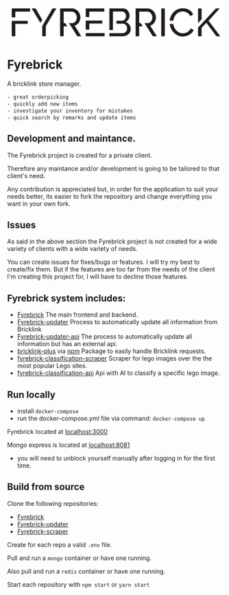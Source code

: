 ![Profile edit page](public/images/logo.svg)

# Fyrebrick
 A bricklink store manager. 
 
    - great orderpicking
    - quickly add new items
    - investigate your inventory for mistakes
    - quick search by remarks and update items

## Development and maintance.

The Fyrebrick project is created for a private client.

Therefore any maintance and/or development is going to be tailored to that client's need.

Any contribution is appreciated but, in order for the application to suit your needs better, its easier to fork the repository and change everything you want in your own fork.


## Issues

As said in the above section the Fyrebrick project is not created for a wide variety of clients with a wide variety of needs. 

You can create issues for fixes/bugs or features. I will try my best to create/fix them. But if the features are too far from the needs of the client I'm creating this project for, I will have to decline those features.

## Fyrebrick system includes:

 - [Fyrebrick](https://github.com/fyrebrick/fyrebrick)
  The main frontend and backend.
 - [Fyrebrick-updater](https://github.com/fyrebrick/fyrebrick-updater)
  Process to automatically update all information from Bricklink
 - [Fyrebrick-updater-api](https://github.com/fyrebrick/fyrebrick-updater-api)
   The process to automatically update all information but has an external api.
 - [bricklink-plus](https://github.com/fyrebrick/bricklink-plus) via [npm](https://www.npmjs.com/package/bricklink-plus)
  Package to easily handle Bricklink requests.
 - [fyrebrick-classification-scraper](https://github.com/fyrebrick/fyrebrick-classification-scraper)
  Scraper for lego images over the the most popular Lego sites.
 - [fyrebrick-classification-api](https://github.com/fyrebrick/fyrebrick-classification-api)
  Api with AI to classify a specific lego image.

## Run locally

 - install `docker-compose`
 - run the docker-compose.yml file via command: `docker-compose up`
 
 Fyrebrick located at [localhost:3000](http://localhost:3000)

 Mongo express is located at [localhost:8081](http://localhost:8081)
  - you will need to unblock yourself manually after logging in for the first time.

## Build from source

Clone the following repositories: 
 - [Fyrebrick](https://github.com/fyrebrick/fyrebrick)
 - [Fyrebrick-updater](https://github.com/fyrebrick/fyrebrick-updater)
 - [Fyrebrick-scraper](https://github.com/fyrebrick/fyrebrick-scraper)

Create for each repo a valid `.env` file.

Pull and run a `mongo` container or have one running.

Also pull and run a `redis` container or have one running.

Start each repository with `npm start` or `yarn start`